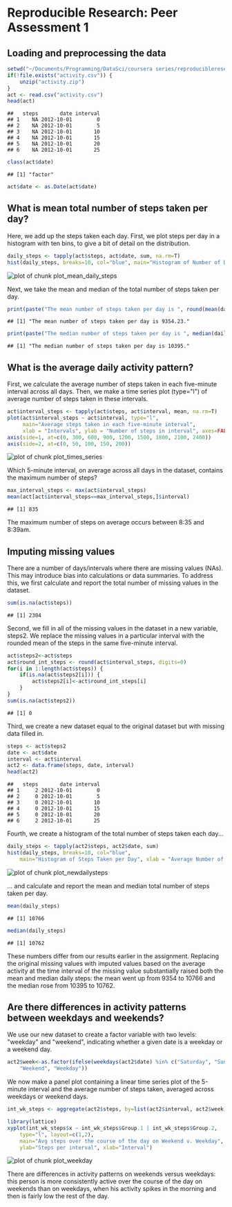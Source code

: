 # Reproducible Research: Peer Assessment 1


## Loading and preprocessing the data

```r
setwd("~/Documents/Programming/DataSci/coursera series/reproducibleresearch/RepData_PeerAssessment1")
if(!file.exists("activity.csv")) {
	unzip("activity.zip")
}
act <- read.csv("activity.csv")
head(act)
```

```
##   steps       date interval
## 1    NA 2012-10-01        0
## 2    NA 2012-10-01        5
## 3    NA 2012-10-01       10
## 4    NA 2012-10-01       15
## 5    NA 2012-10-01       20
## 6    NA 2012-10-01       25
```

```r
class(act$date)
```

```
## [1] "factor"
```

```r
act$date <- as.Date(act$date)
```

## What is mean total number of steps taken per day?
Here, we add up the steps taken each day. First, we plot steps per day in a 
histogram with ten bins, to give a bit of detail on the distribution.


```r
daily_steps <- tapply(act$steps, act$date, sum, na.rm=T)
hist(daily_steps, breaks=10, col="blue", main="Histogram of Number of Daily Steps", xlab="Steps per Day")
```

![plot of chunk plot_mean_daily_steps](figure/plot_mean_daily_steps.png) 

Next, we take the mean and median of the total number of steps taken per day.

```r
print(paste("The mean number of steps taken per day is ", round(mean(daily_steps), digits=2), ".", sep=""))
```

```
## [1] "The mean number of steps taken per day is 9354.23."
```

```r
print(paste("The median number of steps taken per day is ", median(daily_steps),".", sep=""))
```

```
## [1] "The median number of steps taken per day is 10395."
```

## What is the average daily activity pattern?
First, we calculate the average number of steps taken in each five-minute 
interval across all days. Then, we make a time series plot (type="l") of 
average number of steps taken in these intervals.


```r
act$interval_steps <- tapply(act$steps, act$interval, mean, na.rm=T)
plot(act$interval_steps ~ act$interval, type="l",
     main="Average steps taken in each five-minute interval", 
     xlab = "Intervals", ylab = "Number of steps in interval", axes=FALSE)
axis(side=1, at=c(0, 300, 600, 900, 1200, 1500, 1800, 2100, 2400))
axis(side=2, at=c(0, 50, 100, 150, 200))
```

![plot of chunk plot_times_series](figure/plot_times_series.png) 

Which 5-minute interval, on average across all days in the dataset, contains 
the maximum number of steps?


```r
max_interval_steps <- max(act$interval_steps)
mean(act[act$interval_steps==max_interval_steps,]$interval)
```

```
## [1] 835
```

The maximum number of steps on average occurs between 8:35 and 8:39am.

## Imputing missing values

There are a number of days/intervals where there are missing values (NAs). This
may introduce bias into calculations or data summaries. To address this, we 
first calculate and report the total number of missing values in the dataset.


```r
sum(is.na(act$steps))
```

```
## [1] 2304
```

Second, we fill in all of the missing values in the dataset in a new variable,
steps2. We replace the missing values in a particular interval with the 
rounded mean of the steps in the same five-minute interval.


```r
act$steps2<-act$steps
act$round_int_steps <- round(act$interval_steps, digits=0)
for(i in 1:length(act$steps)) {
	if(is.na(act$steps2[i])) { 
		act$steps2[i]<-act$round_int_steps[i]
	}
}
sum(is.na(act$steps2))
```

```
## [1] 0
```

Third, we create a new dataset equal to the original dataset but with missing
data filled in.


```r
steps <- act$steps2
date <- act$date
interval <- act$interval
act2 <- data.frame(steps, date, interval)
head(act2)
```

```
##   steps       date interval
## 1     2 2012-10-01        0
## 2     0 2012-10-01        5
## 3     0 2012-10-01       10
## 4     0 2012-10-01       15
## 5     0 2012-10-01       20
## 6     2 2012-10-01       25
```

Fourth, we create a histogram of the total number of steps taken each day...

```r
daily_steps <- tapply(act2$steps, act2$date, sum)
hist(daily_steps, breaks=10, col="blue", 
	main="Histogram of Steps Taken per Day", xlab = "Average Number of Steps")
```

![plot of chunk plot_newdailysteps](figure/plot_newdailysteps.png) 

... and calculate and report the mean and median total number of steps
taken per day.


```r
mean(daily_steps)
```

```
## [1] 10766
```


```r
median(daily_steps)
```

```
## [1] 10762
```

These numbers differ from our results earlier in the assignment. 
Replacing the original missing values with imputed values based on the
average activity at the time interval of the missing value substantially
raised both the mean and median daily steps: the mean went up from 9354 to 
10766 and the median rose from 10395 to 10762. 

## Are there differences in activity patterns between weekdays and weekends?

We use our new dataset to create a factor variable with two levels: "weekday"
and "weekend", indicating whether a given date is a weekday or a weekend day.


```r
act2$week<-as.factor(ifelse(weekdays(act2$date) %in% c("Saturday", "Sunday"),
	"Weekend", "Weekday"))
```

We now make a panel plot containing a linear time series plot of the 5-minute 
interval and the average number of steps taken, averaged across weekdays or
weekend days.


```r
int_wk_steps <- aggregate(act2$steps, by=list(act2$interval, act2$week), mean)

library(lattice)
xyplot(int_wk_steps$x ~ int_wk_steps$Group.1 | int_wk_steps$Group.2, 
	type="l", layout=c(1,2), 
	main="Avg steps over the course of the day on Weekend v. Weekday", 
	ylab="Steps per interval", xlab="Interval")
```

![plot of chunk plot_weekday](figure/plot_weekday.png) 

There are differences in activity patterns on weekends versus weekdays: this 
person is more consistently active over the course of the day on weekends than
on weekdays, when his activity spikes in the morning and then is fairly low the rest of the day.
